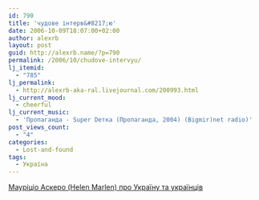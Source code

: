 ```yaml
---
id: 790
title: 'чудове інтерв&#8217;ю'
date: 2006-10-09T18:07:00+02:00
author: alexrb
layout: post
guid: http://alexrb.name/?p=790
permalink: /2006/10/chudove-intervyu/
lj_itemid:
  - "785"
lj_permalink:
  - http://alexrb-aka-ral.livejournal.com/200993.html
lj_current_mood:
  - cheerful
lj_current_music:
  - 'Пропаганда - Super Dетка (Пропаганда, 2004) (Bigmir)net radio)'
post_views_count:
  - "4"
categories:
  - Lost-and-found
tags:
  - Україна
---
```

[Мауріціо Аскеро (Helen Marlen) про Україну та українців](http://www.bbc.co.uk/ukrainian/entertainment/story/2006/10/061003_martaforeign_italian_sp.shtml)